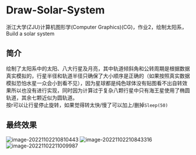 # Draw-Solar-System
浙江大学(ZJU)计算机图形学(Computer Graphics)(CG)，作业2，绘制太阳系，Build a solar system  
## 简介
绘制了太阳系中的太阳、八大行星及月亮，其中轨道倾斜角和公转周期是根据数据真实模拟的，行星半径和轨道半径只确保了大小顺序是正确的（如果按照真实数据模拟恐怕水星一众会小到看不见），因为星球都是纯色球体没有贴图看不出自转效果所以也没有进行实现，同时因为计算过于复杂八颗行星中只有海王星使用了椭圆轨道，其余七颗近似为圆轨道。  
按r可以让行星停止旋转，如果觉得转太快/慢了可以加上/删掉`Sleep(50)`  
## 最终效果
![image-20221102210810443](https://user-images.githubusercontent.com/110232285/204293774-839d8847-8562-4923-9c9f-41de2a3e5bb9.png)
![image-20221102210843316](https://user-images.githubusercontent.com/110232285/204293807-896488aa-55a4-4dd3-a389-4369f4f94872.png)
![image-20221102211009987](https://user-images.githubusercontent.com/110232285/204293825-54ebd42a-fcff-41f1-943c-31d46899def0.png)
